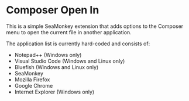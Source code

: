 Composer Open In
================

This is a simple SeaMonkey extension that adds options to the Composer menu to
open the current file in another application.

The application list is currently hard-coded and consists of:
* Notepad++ (Windows only)
* Visual Studio Code (Windows and Linux only)
* Bluefish (Windows and Linux only)
* SeaMonkey
* Mozilla Firefox
* Google Chrome
* Internet Explorer (Windows only)
